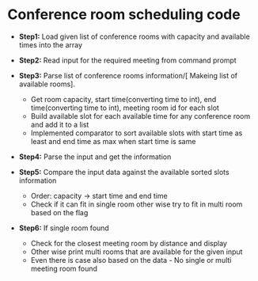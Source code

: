 # Conference room scheduling code

* **Step1:** Load given list of conference rooms with capacity and available times into the array 

* **Step2:** Read input for the required meeting from command prompt

* **Step3:** Parse list of conference rooms information/[ Makeing list of available rooms].
  * Get room capacity, start time(converting time to int), end time(converting time to int), meeting room id for each slot
  * Build available slot for each available time for any conference room and add it to a list 
  * Implemented comparator to sort available slots with start time as least and end time as max when start time is same

* **Step4:** Parse the input and get the information

* **Step5:** Compare the input data against the available sorted slots information
  * Order: capacity -> start time and end time
  * Check  if it can fit in single room other wise try to fit in multi room based on the flag

* **Step6:** If single room found
  * Check for the closest meeting room by distance and display
  * Other wise print multi rooms that are available for the given input
  * Even there is case also based on the data - No single or multi meeting room found
